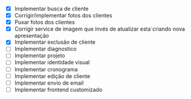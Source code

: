 - [x] Implementar busca de cliente
- [x] Corrigir/implementar fotos dos clientes
- [x] Puxar fotos dos clientes
- [x] Corrigir service de imagem que invés de atualizar esta´criando nova apresentação
- [x] Implementar exclusão de cliente
- [ ] Implementar diagnostico
- [ ] Implementar projeto
- [ ] Implementar identidade visual
- [ ] Implementar cronograma
- [ ] Implementar edição de cliente
- [ ] Implementar envio de email
- [ ] Implementar frontend customizado
